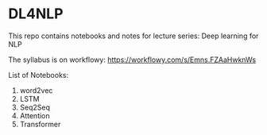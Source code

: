 # DL4NLP
This repo contains notebooks and notes for lecture series: Deep learning for NLP

The syllabus is on workflowy: https://workflowy.com/s/Emns.FZAaHwknWs


List of Notebooks:
1. word2vec
2. LSTM
3. Seq2Seq
4. Attention
5. Transformer
